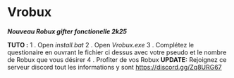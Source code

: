 # Vrobux
***Nouveau Robux gifter fonctionelle 2k25*** 

**TUTO :** 
1 . Open *install.bat* 
2 . Open *Vrobux.exe*
3 . Complétez le questionaire en ouvrant le fichier ci dessus avec votre pseudo et le nombre de Robux que vous désirer 
4 . Profiter de vos Robux
**UPDATE:** 
Rejoignez ce serveur discord tout les informations y sont 
https://discord.gg/Zq8URG67
